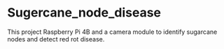 # Sugercane_node_disease
This project Raspberry Pi 4B and a camera module to identify sugarcane nodes and detect red rot disease.
